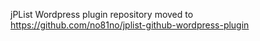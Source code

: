 jPList Wordpress plugin repository moved to https://github.com/no81no/jplist-github-wordpress-plugin
